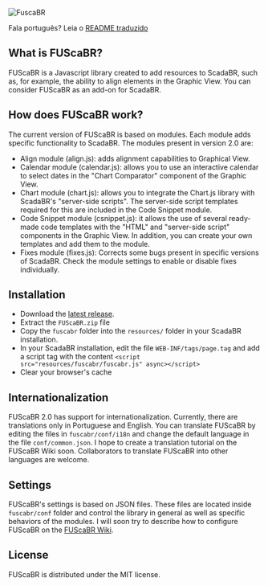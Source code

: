 ![FuscaBR](https://user-images.githubusercontent.com/82009729/121762159-9253a980-cb0a-11eb-8230-c8d1a3fb874e.png)


Fala português? Leia o [README traduzido](README_pt.md)

## What is FUScaBR?
FUScaBR is a Javascript library created to add resources to ScadaBR, such as, for example, the ability to align elements in the Graphic View. You can consider FUScaBR as an add-on for ScadaBR.

## How does FUScaBR work?
The current version of FUScaBR is based on modules. Each module adds specific functionality to ScadaBR. The modules present in version 2.0 are:
- Align module (align.js): adds alignment capabilities to Graphical View.
- Calendar module (calendar.js): allows you to use an interactive calendar to select dates in the "Chart Comparator" component of the Graphic View.
- Chart module (chart.js): allows you to integrate the Chart.js library with ScadaBR's "server-side scripts". The server-side script templates required for this are included in the Code Snippet module.
- Code Snippet module (csnippet.js): it allows the use of several ready-made code templates with the "HTML" and "server-side script" components in the Graphic View. In addition, you can create your own templates and add them to the module. 
- Fixes module (fixes.js): Corrects some bugs present in specific versions of ScadaBR. Check the module settings to enable or disable fixes individually.

## Installation
- Download the [latest release](https://github.com/celsou/fuscabr/releases/latest/).
- Extract the `FUScaBR.zip` file
- Copy the `fuscabr` folder into the `resources/` folder in your ScadaBR installation.
- In your ScadaBR installation, edit the file `WEB-INF/tags/page.tag` and add a script tag with the content `<script src="resources/fuscabr/fuscabr.js" async></script>`
- Clear your browser's cache

## Internationalization
FUScaBR 2.0 has support for internationalization. Currently, there are translations only in Portuguese and English. You can translate FUScaBR by editing the files in `fuscabr/conf/i18n` and change the default language in the file `conf/common.json`. I hope to create a translation tutorial on the FUScaBR Wiki soon. Collaborators to translate FUScaBR into other languages are welcome.

## Settings
FUScaBR's settings is based on JSON files. These files are located inside `fuscabr/conf` folder and control the library in general as well as specific behaviors of the modules. I will soon try to describe how to configure FUScaBR on the [FUScaBR Wiki](https://github.com/celsou/fuscabr/wiki).

## License
FUScaBR is distributed under the MIT license.
